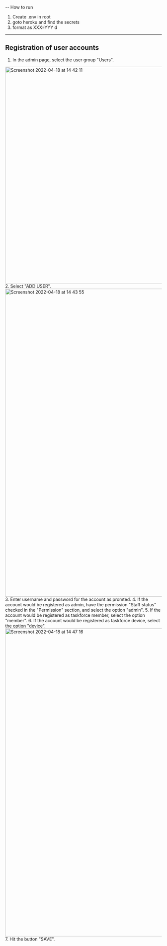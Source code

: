 -- How to run
1. Create .env in root
2. goto heroku and find the secrets
3. format as XXX=YYY
d


---
## Registration of user accounts
1. In the admin page, select the user group "Users".
<img width="696" alt="Screenshot 2022-04-18 at 14 42 11" src="https://user-images.githubusercontent.com/67239147/163767098-e332209b-bb6d-4f2f-a3be-f53eb98fc06b.png">
2. Select "ADD USER".
<img width="989" alt="Screenshot 2022-04-18 at 14 43 55" src="https://user-images.githubusercontent.com/67239147/163767393-2201b4f4-bf36-4ef2-9566-0efb4df86d0d.png">
3. Enter username and password for the account as promted.
4. If the account would be registered as admin, have the permission "Staff status" checked in the "Permission" section, and select the option "admin".
5. If the account would be registered as taskforce member, select the option "member".
6. If the account would be registered as taskforce device, select the option "device".
<img width="989" alt="Screenshot 2022-04-18 at 14 47 16" src="https://user-images.githubusercontent.com/67239147/163767515-1c387584-f4bd-4d7b-85e0-3956f026d575.png">
7. Hit the button "SAVE".
